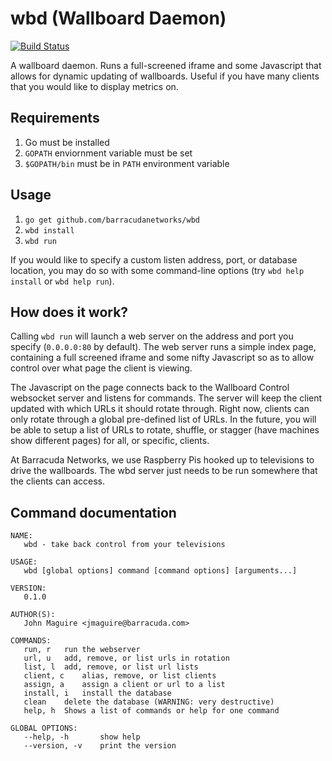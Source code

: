 # wbd (Wallboard Daemon)
[![Build Status](https://travis-ci.org/barracudanetworks/wbd.svg?branch=master)](https://travis-ci.org/barracudanetworks/wbd)

A wallboard daemon. Runs a full-screened iframe and some Javascript that allows for dynamic updating of wallboards. Useful if you have many clients that you would like to display metrics on.

Requirements
------------
1. Go must be installed
2. `GOPATH` enviornment variable must be set
3. `$GOPATH/bin` must be in `PATH` environment variable

Usage
-----
1. `go get github.com/barracudanetworks/wbd`
2. `wbd install`
3. `wbd run`

If you would like to specify a custom listen address, port, or database location, you may do so with some command-line options (try `wbd help install` or `wbd help run`).

How does it work?
-----------------
Calling `wbd run` will launch a web server on the address and port you specify (`0.0.0.0:80` by default). The web server runs a simple index page, containing a full screened iframe and some nifty Javascript so as to allow control over what page the client is viewing.

The Javascript on the page connects back to the Wallboard Control websocket server and listens for commands. The server will keep the client updated with which URLs it should rotate through. Right now, clients can only rotate through a global pre-defined list of URLs. In the future, you will be able to setup a list of URLs to rotate, shuffle, or stagger (have machines show different pages) for all, or specific, clients.

At Barracuda Networks, we use Raspberry Pis hooked up to televisions to drive the wallboards. The wbd server just needs to be run somewhere that the clients can access.

Command documentation
---------------------
```
NAME:
   wbd - take back control from your televisions

USAGE:
   wbd [global options] command [command options] [arguments...]

VERSION:
   0.1.0

AUTHOR(S):
   John Maguire <jmaguire@barracuda.com>

COMMANDS:
   run, r	run the webserver
   url, u	add, remove, or list urls in rotation
   list, l	add, remove, or list url lists
   client, c	alias, remove, or list clients
   assign, a	assign a client or url to a list
   install, i	install the database
   clean	delete the database (WARNING: very destructive)
   help, h	Shows a list of commands or help for one command

GLOBAL OPTIONS:
   --help, -h		show help
   --version, -v	print the version

```
